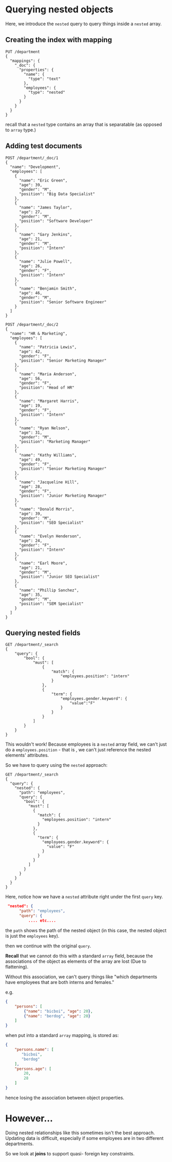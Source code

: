# Querying nested objects

Here, we introduce the `nested` query to query things inside a `nested` array.

## Creating the index with mapping

```
PUT /department
{
  "mappings": {
    "_doc": {
      "properties": {
        "name": {
          "type": "text"
        },
        "employees": {
          "type": "nested"
        }
      }
    }
  }
}
```

recall that a `nested` type contains an array that is separatable (as opposed to `array` type.)

## Adding test documents

```http
POST /department/_doc/1
{
  "name": "Development",
  "employees": [
    {
      "name": "Eric Green",
      "age": 39,
      "gender": "M",
      "position": "Big Data Specialist"
    },
    {
      "name": "James Taylor",
      "age": 27,
      "gender": "M",
      "position": "Software Developer"
    },
    {
      "name": "Gary Jenkins",
      "age": 21,
      "gender": "M",
      "position": "Intern"
    },
    {
      "name": "Julie Powell",
      "age": 26,
      "gender": "F",
      "position": "Intern"
    },
    {
      "name": "Benjamin Smith",
      "age": 46,
      "gender": "M",
      "position": "Senior Software Engineer"
    }
  ]
}
```

```http
POST /department/_doc/2
{
  "name": "HR & Marketing",
  "employees": [
    {
      "name": "Patricia Lewis",
      "age": 42,
      "gender": "F",
      "position": "Senior Marketing Manager"
    },
    {
      "name": "Maria Anderson",
      "age": 56,
      "gender": "F",
      "position": "Head of HR"
    },
    {
      "name": "Margaret Harris",
      "age": 19,
      "gender": "F",
      "position": "Intern"
    },
    {
      "name": "Ryan Nelson",
      "age": 31,
      "gender": "M",
      "position": "Marketing Manager"
    },
    {
      "name": "Kathy Williams",
      "age": 49,
      "gender": "F",
      "position": "Senior Marketing Manager"
    },
    {
      "name": "Jacqueline Hill",
      "age": 28,
      "gender": "F",
      "position": "Junior Marketing Manager"
    },
    {
      "name": "Donald Morris",
      "age": 39,
      "gender": "M",
      "position": "SEO Specialist"
    },
    {
      "name": "Evelyn Henderson",
      "age": 24,
      "gender": "F",
      "position": "Intern"
    },
    {
      "name": "Earl Moore",
      "age": 21,
      "gender": "M",
      "position": "Junior SEO Specialist"
    },
    {
      "name": "Phillip Sanchez",
      "age": 35,
      "gender": "M",
      "position": "SEM Specialist"
    }
  ]
}
```

## Querying nested fields

```http
GET /department/_search 
{
    "query": {
        "bool": {
            "must": [
                {
                    "match": {
                        "employees.position": "intern"
                    }
                },
                {
                    "term": {
                        "employees.gender.keyword": {
                            "value":"F"
                        }
                    }
                }
            ]
        }
    }
}
```



This wouldn't work! Because employees is a `nested` array field, we can't just do a `employees.position` - that is , we can't just reference the nested elements' attributes.

So we have to query using the `nested` approach:

```http
GET /department/_search
{
  "query": {
    "nested": {
      "path": "employees",
      "query": {
        "bool": {
          "must": [
            {
              "match": {
                "employees.position": "intern"
              }
            },
            {
              "term": {
                "employees.gender.keyword": {
                  "value": "F"
                }
              }
            }
          ]
        }
      }
    }
  }
}
```



Here, notice how we have a `nested` attribute right under the first `query` key.

```json
 "nested": {
      "path": "employees",
      "query": {
          .... etc....
```

the `path` shows the path of the nested object (in this case, the nested object is just the `employees` key).

then we continue with the original `query`.



**Recall** that we cannot do this with a standard `array` field, because the associations of the object as elements of the array are lost (Due to flattening).

Without this association, we can't query things like "which departments have employees that are both interns and females."

e.g.

```json
{
    "persons": [
        {"name": "bicboi", "age": 20},
        {"name": "berdog", "age": 20}
    ]
}
```

when put into a standard `array` mapping, is stored as:

```json
{
    "persons.name": [
       "bicboi",
       "berdog"
    ],
    "persons.age": [
        20,
        28
    ]
}
```

hence losing the association between object properties.



# However...

Doing nested relationships like this sometimes isn't the best approach. Updating data is difficult, especially if some employees are in two different departments.

So we look at **joins** to support quasi- foreign key constraints.